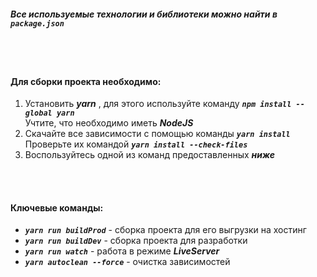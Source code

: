 ##### Все используемые технологии и библиотеки можно найти в **_`package.json`_**

<br/>
<br/>

#### **Для сборки проекта необходимо:**
1. Установить **_yarn_** , для этого используйте команду **_`npm install --global yarn`_**  
Учтите, что необходимо иметь **_NodeJS_**
2. Скачайте все зависимости с помощью команды **_`yarn install`_**  
Проверьте их командой **_`yarn install --check-files`_**   
3. Воспользуйтесь одной из команд предоставленных **_ниже_** 
  
<br/>
<br/>
  
#### **Ключевые команды:**
* **_`yarn run buildProd`_** - сборка проекта для его выгрузки на хостинг
* **_`yarn run buildDev`_** - сборка проекта для разработки
* **_`yarn run watch`_** - работа в режиме **_LiveServer_**
* **_`yarn autoclean --force`_** - очистка зависимостей 